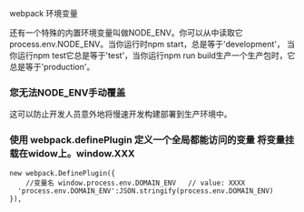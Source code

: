 webpack 环境变量

还有一个特殊的内置环境变量叫做NODE_ENV。你可以从中读取它process.env.NODE_ENV。当你运行时npm start，总是等于'development'，
当你运行npm test它总是等于'test'，当你运行npm run build生产一个生产包时，它总是等于'production'。
### 您无法NODE_ENV手动覆盖
这可以防止开发人员意外地将慢速开发构建部署到生产环境中。

### 使用 webpack.definePlugin 定义一个全局都能访问的变量 将变量挂载在widow上。window.XXX

    new webpack.DefinePlugin({
        //变量名 window.process.env.DOMAIN_ENV   // value: XXXX
      'process.env.DOMAIN_ENV':JSON.stringify(process.env.DOMAIN_ENV)
    }),
